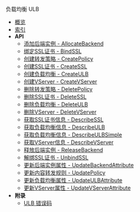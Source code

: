 <div class="sidebar_title icon__ulb">负载均衡 ULB</div>

- [概览](api/ulb-api/README.md)
- [索引](api/ulb-api/index.md)
- **API**
    - [添加后端实例 - AllocateBackend](api/ulb-api/allocate_backend)
    - [绑定SSL证书 - BindSSL](api/ulb-api/bind_ssl)
    - [创建转发策略 - CreatePolicy](api/ulb-api/create_policy)
    - [创建SSL证书 - CreateSSL](api/ulb-api/create_ssl)
    - [创建负载均衡 - CreateULB](api/ulb-api/create_ulb)
    - [创建VServer - CreateVServer](api/ulb-api/create_vserver)
    - [删除转发策略 - DeletePolicy](api/ulb-api/delete_policy)
    - [删除SSL证书 - DeleteSSL](api/ulb-api/delete_ssl)
    - [删除负载均衡 - DeleteULB](api/ulb-api/delete_ulb)
    - [删除VServer - DeleteVServer](api/ulb-api/delete_vserver)
    - [获取SSL证书信息 - DescribeSSL](api/ulb-api/describe_ssl)
    - [获取负载均衡信息 - DescribeULB](api/ulb-api/describe_ulb)
    - [获取负载均衡信息 - DescribeULBSimple](api/ulb-api/describe_ulb_simple)
    - [获取VServer信息 - DescribeVServer](api/ulb-api/describe_vserver)
    - [释放后端实例 - ReleaseBackend](api/ulb-api/release_backend)
    - [解绑SSL证书 - UnbindSSL](api/ulb-api/unbind_ssl)
    - [更新后端实例属性 - UpdateBackendAttribute](api/ulb-api/update_backend_attribute)
    - [更新内容转发规则 - UpdatePolicy](api/ulb-api/update_policy)
    - [更新负载均衡属性 - UpdateULBAttribute](api/ulb-api/update_ulb_attribute)
    - [更新VServer属性 - UpdateVServerAttribute](api/ulb-api/update_vserver_attribute)
- **附录**
  - [ULB 错误码](api/ulb-api/error_code)
